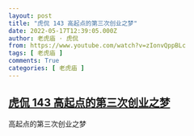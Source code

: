 ```yaml
---
layout: post
title: "虎侃 143 高起点的第三次创业之梦"
date: 2022-05-17T12:39:05.000Z
author: 老虎庙 · 虎侃
from: https://www.youtube.com/watch?v=zIonvQppBLc
tags: [ 老虎庙 ]
comments: True
categories: [ 老虎庙 ]
---
```

<!--1652791145000-->
[虎侃 143 高起点的第三次创业之梦](https://www.youtube.com/watch?v=zIonvQppBLc)
------

<div>
高起点的第三次创业之梦
</div>
